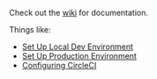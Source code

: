 Check out the [wiki](https://github.com/butterso/butter/wiki) for documentation.

Things like:
- [Set Up Local Dev Environment](https://github.com/butterso/butter/wiki/Set-Up-Local-Dev-Environment)
- [Set Up Production Environment](https://github.com/butterso/butter/wiki/Set-Up-Production-Environment)
- [Configuring CircleCI](https://github.com/butterso/butter/wiki/CircleCI)
